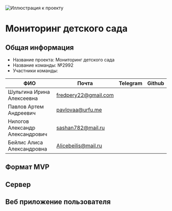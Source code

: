 ![Иллюстрация к проекту](https://github.com/YungIra/pictures/blob/main/logo-sait.ico)
# Мониторинг детского сада
## Общая информация
* Название проекта: Мониторинг детского сада
* Название команды: №2992
* Участники команды:

| ФИО | Почта | Telegram | Github |
| ------------- | ------------- | ------------- | ------------- |
| Шульгина Ирина Алексеевна | fredpery22@gmail.com |
| Павлов Артем Андреевич | pavlovaa@urfu.me |
| Нилогов Александр Александрович | sashan782@mail.ru|
| Бейлис Алиса Александровна | Alicebeilis@mail.ru |

## Формат MVP
## Сервер
## Веб приложение пользователя
